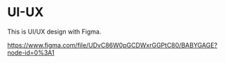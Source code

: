# UI-UX
This is UI/UX design with Figma.


https://www.figma.com/file/UDvC86W0pGCDWxrGGPtC80/BABYGAGE?node-id=0%3A1
